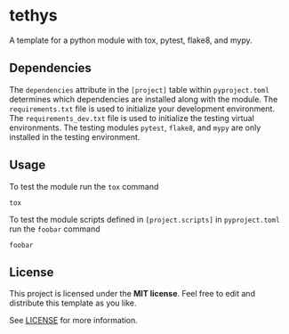 # tethys

A template for a python module with tox, pytest, flake8, and mypy.

## Dependencies

The `dependencies` attribute in the `[project]` table within `pyproject.toml` determines which dependencies are installed along with the module. The `requirements.txt` file is used to initialize your development environment. The `requirements_dev.txt` file is used to initialize the testing virtual environments. The testing modules `pytest`, `flake8`, and `mypy` are only installed in the testing environment.

## Usage

To test the module run the `tox` command

```
tox
```

To test the module scripts defined in `[project.scripts]` in `pyproject.toml` run the `foobar` command

```
foobar
```

## License

This project is licensed under the **MIT license**. Feel free to edit and distribute this template as you like.

See [LICENSE](LICENSE) for more information.

